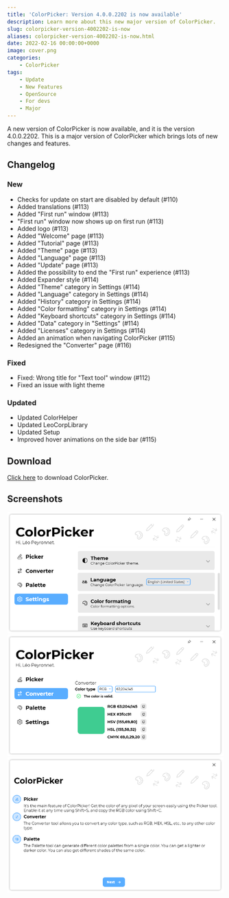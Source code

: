 ```yaml
---
title: 'ColorPicker: Version 4.0.0.2202 is now available'
description: Learn more about this new major version of ColorPicker.
slug: colorpicker-version-4002202-is-now
aliases: colorpicker-version-4002202-is-now.html
date: 2022-02-16 00:00:00+0000
image: cover.png
categories:
    - ColorPicker
tags:
    - Update
    - New Features
    - OpenSource
    - For devs
    - Major
---
```

A new version of ColorPicker is now available, and it is the version 4.0.0.2202. This is a major version of ColorPicker which brings lots of new changes and features.

## Changelog
### New
- Checks for update on start are disabled by default (#110)
- Added translations (#113)
- Added "First run" window (#113)
- "First run" window now shows up on first run (#113)
- Added logo (#113)
- Added "Welcome" page (#113)
- Added "Tutorial" page (#113)
- Added "Theme" page (#113)
- Added "Language" page (#113)
- Added "Update" page (#113)
- Added the possibility to end the "First run" experience (#113)
- Added Expander style (#114)
- Added "Theme" category in Settings (#114)
- Added "Language" category in Settings (#114)
- Added "History" category in Settings (#114)
- Added "Color formatting" category in Settings (#114)
- Added "Keyboard shortcuts" category in Settings (#114)
- Added "Data" category in "Settings" (#114)
- Added "Licenses" category in Settings (#114)
- Added an animation when navigating ColorPicker (#115)
- Redesigned the "Converter" page (#116)
### Fixed
- Fixed: Wrong title for "Text tool" window (#112)
- Fixed an issue with light theme
### Updated
- Updated ColorHelper
- Updated LeoCorpLibrary
- Updated Setup
- Improved hover animations on the side bar (#115)

## Download

[Click here](https://tinyurl.com/DownloadColorPicker) to download ColorPicker.

## Screenshots
![The "Settings" page of ColorPicker.](cover.png)
![The "Converter" page of ColorPicker.](2.png)
![The "Welcome" dialog of ColorPicker.](3.png)